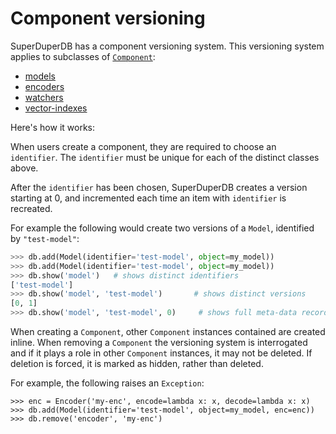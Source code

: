 # Component versioning

SuperDuperDB has a component versioning system. This versioning system applies to subclasses of 
[`Component`](component):

- [models](modelz)
- [encoders](encoders)
- [watchers](watchers)
- [vector-indexes](vectorsearch)

Here's how it works:

When users create a component, they are required to choose an `identifier`.
The `identifier` must be unique for each of the distinct classes above.

After the `identifier` has been chosen, SuperDuperDB creates a version
starting at 0, and incremented each time an item with `identifier` is recreated. 

For example the following would create two versions of a `Model`, identified by `"test-model"`:

```python
>>> db.add(Model(identifier='test-model', object=my_model))
>>> db.add(Model(identifier='test-model', object=my_model))
>>> db.show('model')   # shows distinct identifiers
['test-model']
>>> db.show('model', 'test-model')       # shows distinct versions
[0, 1]
>>> db.show('model', 'test-model', 0)     # shows full meta-data record of model version
```

When creating a `Component`, other `Component` instances contained are created inline.
When removing a `Component` the versioning system is interrogated and if it plays a role in other `Component` instances, it may not be deleted. If deletion is forced, it is marked as hidden, rather than deleted.

For example, the following raises an `Exception`:

```
>>> enc = Encoder('my-enc', encode=lambda x: x, decode=lambda x: x)
>>> db.add(Model(identifier='test-model', object=my_model, enc=enc))
>>> db.remove('encoder', 'my-enc')
```